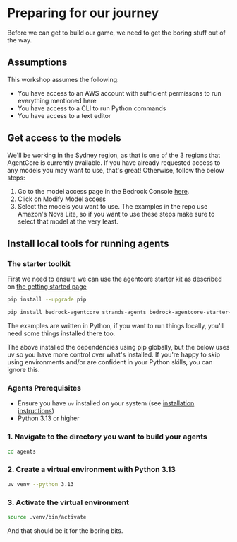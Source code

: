 # Preparing for our journey

Before we can get to build our game, we need to get the boring stuff out of the way.

## Assumptions

This workshop assumes the following:

- You have access to an AWS account with sufficient permissons to run everything mentioned here
- You have access to a CLI to run Python commands
- You have access to a text editor

## Get access to the models

We'll be working in the Sydney region, as that is one of the 3 regions that AgentCore is currently available. If you have already requested access to any models you may want to use, that's great! Otherwise, follow the below steps:

1. Go to the model access page in the Bedrock Console [here](https://ap-southeast-2.console.aws.amazon.com/bedrock/home?region=ap-southeast-2#/modelaccess).
2. Click on Modify Model access
3. Select the models you want to use. The examples in the repo use Amazon's Nova Lite, so if you want to use these steps make sure to select that model at the very least.

## Install local tools for running agents

### The starter toolkit

First we need to ensure we can use the agentcore starter kit as described on [the getting started page](https://docs.aws.amazon.com/bedrock-agentcore/latest/devguide/getting-started-starter-toolkit.html)

```bash
pip install --upgrade pip

pip install bedrock-agentcore strands-agents bedrock-agentcore-starter-toolkit mcp
```

The examples are written in Python, if you want to run things locally, you'll need some things installed there too.

The above installed the dependencies using pip globally, but the below uses uv so you have more control over what's installed. If you're happy to skip using environments and/or are confident in your Python skills, you can ignore this.

### Agents Prerequisites
- Ensure you have `uv` installed on your system (see [installation instructions](https://docs.astral.sh/uv/getting-started/installation/))
- Python 3.13 or higher

### 1. Navigate to the directory you want to build your agents
```bash
cd agents
```

### 2. Create a virtual environment with Python 3.13
```bash
uv venv --python 3.13
```

### 3. Activate the virtual environment
```bash
source .venv/bin/activate
```

And that should be it for the boring bits.